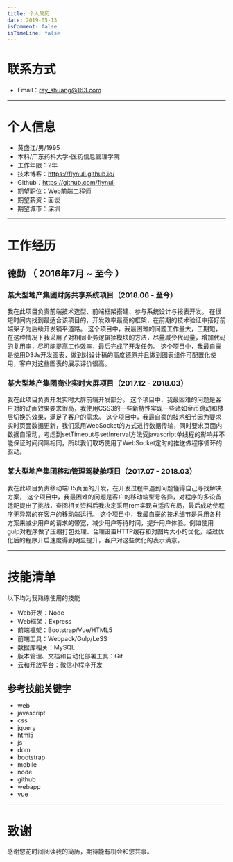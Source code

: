 ```yaml
---
title: 个人简历
date: 2019-05-13
isComment: false
isTimeLine: false
---
```

# 联系方式

- Email：ray_shuang@163.com

---

# 个人信息

 - 黄盛江/男/1995 
 - 本科/广东药科大学-医药信息管理学院 
 - 工作年限：2年
 - 技术博客：https://flynull.github.io/
 - Github：https://github.com/flynull
 - 期望职位：Web前端工程师
 - 期望薪资：面谈
 - 期望城市：深圳

---

# 工作经历

## 德勤 （ 2016年7月 ~ 至今 ）

### 某大型地产集团财务共享系统项目（2018.06 - 至今）
我在此项目负责前端技术选型、前端框架搭建、参与系统设计与报表开发。
在很短时间内找到最适合该项目的，开发效率最高的框架，在前期的技术验证中搭好前端架子为后续开发铺平道路。
这个项目中，我最困难的问题工作量大，工期短，在这种情况下我采用了对相同业务逻辑抽模块的方法，尽量减少代码量，增加代码的复用率，尽可能提高工作效率，最后完成了开发任务。
这个项目中，我最自豪是使用D3Js开发图表，做到对设计稿的高度还原并且做到图表组件可配置化使用，客户对这些图表的展示评价很高。

### 某大型地产集团商业实时大屏项目（2017.12 - 2018.03）
我在此项目负责开发实时大屏前端开发部分。
这个项目中，我最困难的问题是客户对的动画效果要求很高，我使用CSS3的一些新特性实现一些诸如金币跳动和楼层切换的效果，满足了客户的需求。
这个项目中，我最自豪的技术细节因为要求实时页面数据更新，我们采用WebSocket的方式进行数据传输，同时要求页面内数据自滚动，考虑到setTimeout与setInrerval方法受javascript单线程的影响并不能保证时间间隔相同，所以我们取巧使用了WebSocket定时的推送做程序循环的驱动。

### 某大型地产集团移动管理驾驶舱项目（2017.07 - 2018.03）
我在此项目负责移动端H5页面的开发，在开发过程中遇到问题懂得自己寻找解决方案，
这个项目中，我最困难的问题是客户的移动端型号各异，对程序的多设备适配提出了挑战，查阅相关资料后我决定采用rem实现自适应布局，最后成功使程序无异常的在客户的移动端运行。
这个项目中，我最自豪的技术细节是采用各种方案来减少用户的请求的带宽，减少用户等待时间，提升用户体验。例如使用gulp对程序做了压缩打包处理、合理设置HTTP缓存和对图片大小的优化，经过优化后的程序开启速度得到明显提升，客户对这些优化的表示满意。

<!--
# 开源项目和作品
 （这一段用于放置工作以外的、可证明你的能力的材料）

## 开源项目
（对于程序员来讲，没有什么比Show me the code能有说服力了）

 - [STU](http://github.com/yourname/projectname)：项目的简要说明，Star和Fork数多的可以注明
 - [WXYZ](http://github.com/yourname/projectname)：项目的简要说明，Star和Fork数多的可以注明

## 技术文章
（挑选你写作或翻译的技术文章，好的文章可以从侧面证实你的表达和沟通能力，也帮助招聘方更了解你）

- [一个产品经理眼中的云计算：前生今世和未来](http://get.jobdeer.com/706.get)
- [来自HeroKu的HTTP API 设计指南(翻译文章)](http://get.jobdeer.com/343.get) （ ```好的翻译文章可以侧证你对英文技术文档的阅读能力```）

 ## 演讲和讲义
（放置你代表公司在一些技术会议上做过的演讲，以及你在公司分享时制作的讲义）

  - 2014架构师大会演讲：[如何通过Docker优化内部开发](http://jobdeer.com)
 - 9月公司内部分享：[云计算的前生今世](http://jobdeer.com)

-->
---
# 技能清单

以下均为我熟练使用的技能

- Web开发：Node
- Web框架：Express
- 前端框架：Bootstrap/Vue/HTML5
- 前端工具：Webpack/Gulp/LeSS
- 数据库相关：MySQL
- 版本管理、文档和自动化部署工具：Git
- 云和开放平台：微信小程序开发

## 参考技能关键字

- web
- javascript
- css
- jquery
- html5
- js
- dom
- bootstrap
- mobile
- node
- github
- webapp
- vue

---

# 致谢
感谢您花时间阅读我的简历，期待能有机会和您共事。